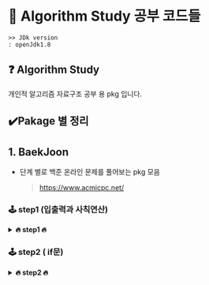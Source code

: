 # 📃 Algorithm Study 공부 코드들
```
>> JDk version
: openJdk1.8
```

## ❓ Algorithm Study
개인적 알고리즘 자료구조 공부 용 pkg 입니다.

## ✔️Pakage 별 정리

## 1. BaekJoon 
- 단계 별로 백준 온라인 문제를 풀어보는 pkg 모음
  > https://www.acmicpc.net/
### 🕹️ step1 (입출력과 사칙연산)
<details close>
<summary markdown="span"><b> 🔥 step1 🔥</b></summary>
<div markdown="1">
  
  ![image](https://user-images.githubusercontent.com/62086216/147313407-9e4e6614-2454-4792-b34f-91729989d4d1.png)
  
</div>
</details>

### 🕹️ step2 (	if문)
<details close>
<summary markdown="span"><b> 🔥 step2 🔥</b></summary>
<div markdown="1">

</div>
</details>


